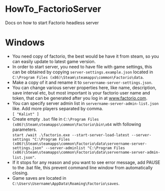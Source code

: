# HowTo_FactorioServer
Docs on how to start Factorio headless server

# Windows

- You need copy of factorio, the best would be have it from steam, so you can easily update to latest game version. <br>
- In order to start server, you need to have file with game settings, this can be obtained by copying `server-settings.example.json` located in `C:\Program Files (x86)\Steam\steamapps\common\Factorio\data`. <br>
- Make a copy of it and rename it to `servername-server-settings.json`.  <br>
- You can change various server properties here, like name, description, save interval etc, but most important is your factorio user name and token, that can be generated after you log in at www.factorio.com. <br>
- You can specify server admin list in `servername-server-admin-list.json` like. Add more players separated by comma. <br>
`[
  "Kalixt"
]`
- Create empty `.bat` file in `C:\Program Files (x86)\Steam\steamapps\common\Factorio\bin\x64` with following parameters. <br> `start /wait .\factorio.exe --start-server-load-latest --server-settings "C:\Program Files (x86)\Steam\steamapps\common\Factorio\data\servername-server-settings.json" --server-adminlist "C:\Program Files (x86)\Steam\steamapps\common\Factorio\data\servername-server-admin-list.json"`. <br>
- If it stops for any reason and you want to see error message, add PAUSE to the .bat file, this prevent command line window from automatically closing. <br>
- Game saves are located in `C:\Users\Username\AppData\Roaming\Factorio\saves`. <br>
